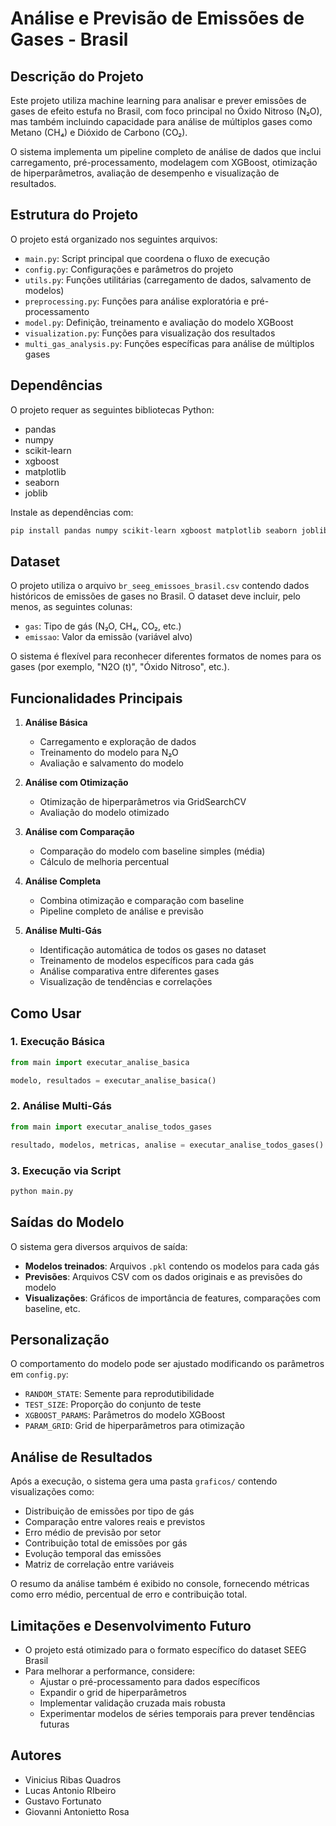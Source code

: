 # Análise e Previsão de Emissões de Gases - Brasil

## Descrição do Projeto

Este projeto utiliza machine learning para analisar e prever emissões de gases de efeito estufa no Brasil, com foco principal no Óxido Nitroso (N₂O), mas também incluindo capacidade para análise de múltiplos gases como Metano (CH₄) e Dióxido de Carbono (CO₂).

O sistema implementa um pipeline completo de análise de dados que inclui carregamento, pré-processamento, modelagem com XGBoost, otimização de hiperparâmetros, avaliação de desempenho e visualização de resultados.

## Estrutura do Projeto

O projeto está organizado nos seguintes arquivos:

- `main.py`: Script principal que coordena o fluxo de execução
- `config.py`: Configurações e parâmetros do projeto
- `utils.py`: Funções utilitárias (carregamento de dados, salvamento de modelos)
- `preprocessing.py`: Funções para análise exploratória e pré-processamento
- `model.py`: Definição, treinamento e avaliação do modelo XGBoost
- `visualization.py`: Funções para visualização dos resultados
- `multi_gas_analysis.py`: Funções específicas para análise de múltiplos gases

## Dependências

O projeto requer as seguintes bibliotecas Python:

- pandas
- numpy
- scikit-learn
- xgboost
- matplotlib
- seaborn
- joblib

Instale as dependências com:

```bash
pip install pandas numpy scikit-learn xgboost matplotlib seaborn joblib
```

## Dataset

O projeto utiliza o arquivo `br_seeg_emissoes_brasil.csv` contendo dados históricos de emissões de gases no Brasil. O dataset deve incluir, pelo menos, as seguintes colunas:

- `gas`: Tipo de gás (N₂O, CH₄, CO₂, etc.)
- `emissao`: Valor da emissão (variável alvo)

O sistema é flexível para reconhecer diferentes formatos de nomes para os gases (por exemplo, "N2O (t)", "Óxido Nitroso", etc.).

## Funcionalidades Principais

1. **Análise Básica**
   - Carregamento e exploração de dados
   - Treinamento do modelo para N₂O
   - Avaliação e salvamento do modelo

2. **Análise com Otimização**
   - Otimização de hiperparâmetros via GridSearchCV
   - Avaliação do modelo otimizado

3. **Análise com Comparação**
   - Comparação do modelo com baseline simples (média)
   - Cálculo de melhoria percentual

4. **Análise Completa**
   - Combina otimização e comparação com baseline
   - Pipeline completo de análise e previsão

5. **Análise Multi-Gás**
   - Identificação automática de todos os gases no dataset
   - Treinamento de modelos específicos para cada gás
   - Análise comparativa entre diferentes gases
   - Visualização de tendências e correlações

## Como Usar

### 1. Execução Básica

```python
from main import executar_analise_basica

modelo, resultados = executar_analise_basica()
```

### 2. Análise Multi-Gás

```python
from main import executar_analise_todos_gases

resultado, modelos, metricas, analise = executar_analise_todos_gases()
```

### 3. Execução via Script

```bash
python main.py
```

## Saídas do Modelo

O sistema gera diversos arquivos de saída:

- **Modelos treinados**: Arquivos `.pkl` contendo os modelos para cada gás
- **Previsões**: Arquivos CSV com os dados originais e as previsões do modelo
- **Visualizações**: Gráficos de importância de features, comparações com baseline, etc.

## Personalização

O comportamento do modelo pode ser ajustado modificando os parâmetros em `config.py`:

- `RANDOM_STATE`: Semente para reprodutibilidade
- `TEST_SIZE`: Proporção do conjunto de teste
- `XGBOOST_PARAMS`: Parâmetros do modelo XGBoost
- `PARAM_GRID`: Grid de hiperparâmetros para otimização

## Análise de Resultados

Após a execução, o sistema gera uma pasta `graficos/` contendo visualizações como:

- Distribuição de emissões por tipo de gás
- Comparação entre valores reais e previstos
- Erro médio de previsão por setor
- Contribuição total de emissões por gás
- Evolução temporal das emissões
- Matriz de correlação entre variáveis

O resumo da análise também é exibido no console, fornecendo métricas como erro médio, percentual de erro e contribuição total.

## Limitações e Desenvolvimento Futuro

- O projeto está otimizado para o formato específico do dataset SEEG Brasil
- Para melhorar a performance, considere:
  - Ajustar o pré-processamento para dados específicos
  - Expandir o grid de hiperparâmetros
  - Implementar validação cruzada mais robusta
  - Experimentar modelos de séries temporais para prever tendências futuras

## Autores

- Vinicius Ribas Quadros
- Lucas Antonio RIbeiro 
- Gustavo Fortunato
- Giovanni Antonietto Rosa 
